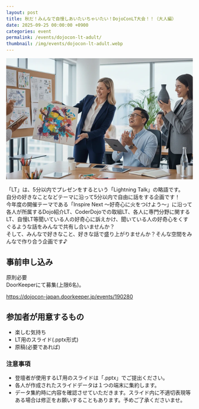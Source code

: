 ```yaml
---
layout: post
title: 秋だ！みんなで自慢しあいたいちゃいたい！DojoConLT大会！！（大人編）
date: 2025-09-25 00:00:00 +0900
categories: event
permalink: /events/dojocon-lt-adult/
thumbnail: /img/events/dojocon-lt-adult.webp
---
```


<img class='w-full pb-8' src='/img/events/dojocon-lt-adult.webp' alt='カバー画像 秋だ！みんなで自慢しあいたいちゃいたい！DojoConLT大会！！（大人編）'>

「LT」は、5分以内でプレゼンをするという「Lightning Talk」の略語です。<br>
自分の好きなことなどテーマに沿って5分以内で自由に話をする企画です！<br>
今年度の開催テーマである「Inspire Next 〜好奇心に火をつけよう〜」に沿って各人が所属するDojo紹介LT、CoderDojoでの取組LT、各人に専門分野に関するLT、自慢LT等聞いている人の好奇心に訴えかけ、聞いている人の好奇心をくすぐるような話をみんなで共有し合いませんか？<br>
そして、みんなで好きなこと、好きな話で盛り上がりませんか？そんな空間をみんなで作り合う企画です♪

## 事前申し込み

原則必要<br>
DoorKeeperにて募集(上限6名)。

<a href="https://dojocon-japan.doorkeeper.jp/events/190280" target="_blank" >https://dojocon-japan.doorkeeper.jp/events/190280</a>

## 参加者が用意するもの

* 楽しむ気持ち
* LT用のスライド(.pptx形式)
* 原稿(必要であれば)

### 注意事項

* 登壇者が使用するLT用のスライドは「.pptx」でご提出ください。
* 各人が作成されたスライドデータは１つの端末に集約します。
* データ集約時に内容を確認させていただきます。スライド内に不適切表現等ある場合は修正をお願いすることもあります。予めご了承くださいませ。
